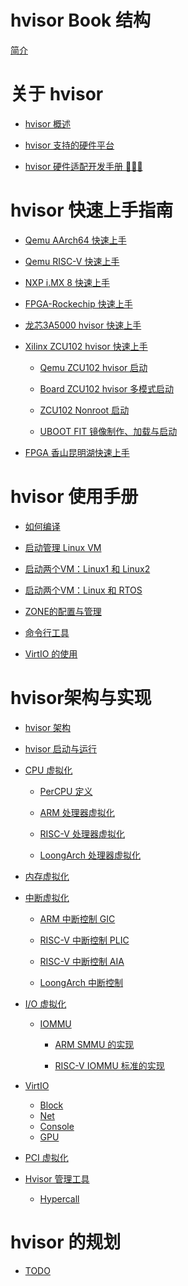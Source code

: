 # hvisor Book 结构

[简介](./Introduction.md)

# 关于 hvisor

- [hvisor 概述](./chap01/Overview.md)

<!-- - [hvisor 支持的指令集和处理器](./chap01/ISA.md) -->

- [hvisor 支持的硬件平台](./chap01/Board.md)

- [hvisor 硬件适配开发手册 🧑🏻‍💻](./chap01/PlatformDev.md)

# hvisor 快速上手指南

- [Qemu AArch64 快速上手](./chap02/QemuAArch64.md)

- [Qemu RISC-V 快速上手](./chap02/QemuRISC-V.md)

- [NXP i.MX 8 快速上手](./chap02/NXPIMX8.md)

- [FPGA-Rockechip 快速上手](./chap02/FPGA-Rockechip.md)

- [龙芯3A5000 hvisor 快速上手](./chap02/Loongson-3A5000.md)

<!-- - [龙芯3A6000 hvisor 快速上手](./chap02/Loongson-3A6000.md) -->

- [Xilinx ZCU102 hvisor 快速上手](./chap02/subchap01/Xilinx-ZCU102.md)

	- [Qemu ZCU102 hvisor 启动](./chap02/subchap01/Qemu-ZCU102.md)
	
	- [Board ZCU102 hvisor 多模式启动](./chap02/subchap01/Board-ZCU102.md)
	
	- [ZCU102 Nonroot 启动](./chap02/subchap01/Nonroot-ZCU102.md)
	
    - [UBOOT FIT 镜像制作、加载与启动](./chap02/subchap01/UbootFitImage-ZCU102.md)

- [FPGA 香山昆明湖快速上手]()


# hvisor 使用手册

- [如何编译](./chap03/Compile.md)

- [启动管理 Linux VM](./chap03/BootRootLinux.md)

- [启动两个VM：Linux1 和 Linux2](./chap03/BootNonRootLinux.md)

- [启动两个VM：Linux 和 RTOS](./chap03/BootNonRootRTOS.md)

- [ZONE的配置与管理](./chap03/ZoneConfig.md)

- [命令行工具](./chap03/CMDTools.md)

- [VirtIO 的使用](./chap03/VirtIOUseage.md)

# hvisor架构与实现

- [hvisor 架构](./chap04/Structure.md)
- [hvisor 启动与运行](./chap04/BootAndRun.md)
- [CPU 虚拟化](./chap04/subchap01/CPUVirtualization.md)

    - [PerCPU 定义](./chap04/subchap01/PerCPU.md)

    - [ARM 处理器虚拟化](./chap04/subchap01/ARMVirtualization.md)

    - [RISC-V 处理器虚拟化](./chap04/subchap01/RISCVirtualization.md)
    
    - [LoongArch 处理器虚拟化](./chap04/subchap01/LoongArchVirtualization.md)
- [内存虚拟化](./chap04/MemVirtualization.md)
- [中断虚拟化](./chap04/subchap02/InterruptVirtualization.md)

    - [ARM 中断控制 GIC](./chap04/subchap02/ARM-GIC.md)

    - [RISC-V 中断控制 PLIC](./chap04/subchap02/RISC-PLIC.md) 

    - [RISC-V 中断控制 AIA](./chap04/subchap02/RISC-AIA.md)

    - [LoongArch 中断控制](./chap04/subchap02/LoongArch-Controller.md)
- [I/O 虚拟化](./chap04/subchap03/IO-Virtualization.md)

    - [IOMMU](./chap04/subchap03/IOMMU/IOMMU-Define.md)

        - [ARM SMMU 的实现](./chap04/subchap03/IOMMU/ARM-SMMU.md)

        - [RISC-V IOMMU 标准的实现](./chap04/subchap03/IOMMU/RISC-IOMMU.md)
- [VirtIO](./chap04/subchap03/VirtIO/VirtIO-Define.md)
    
    - [Block](./chap04/subchap03/VirtIO/BlockDevice.md)
    - [Net](./chap04/subchap03/VirtIO/NetDevice.md)
    - [Console](./chap04/subchap03/VirtIO/ConsoleDevice.md)
    - [GPU]()
- [PCI 虚拟化](./chap04/subchap03/PCI-Virtualization.md)
- [Hvisor 管理工具](./chap04/subchap04/ManageTools.md)
  
    - [Hypercall](./chap04/subchap04/HyperCall.md)

# hvisor 的规划

- [TODO]()

